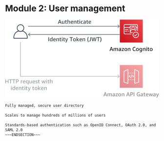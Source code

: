 <!SLIDE >
# Module 2: User management

![Cognito](web_application_2.png)

~~~SECTION:notes~~~
Fully managed, secure user directory

Scales to manage hundreds of millions of users

Standards-based authentication such as OpenID Connect, OAuth 2.0, and SAML 2.0
~~~ENDSECTION~~~
